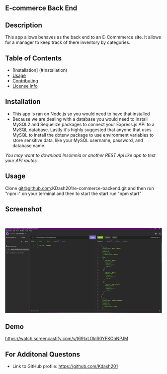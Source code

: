## E-commerce Back End

## Description
This app allows behaves as the back end to an E-Commmerce site.  It allows for a manager to keep track of there inventory by categories.

## Table of Contents

* [Installation] (#Installation)
* [Usage](#Usage)
* [Contributing](#Contributing)
* [License Info](#LicenseInfo)

## Installation
* This app is ran on Node.js so you would need to have that installed
* Because we are dealing with a database you would need to install MySQL2 and Sequelize packages to connect your Express.js API to a MySQL database.  Lastly it's highly suggested that anyone that uses MySQL to install the dotenv package to use environment variables to store sensitive data, like your MySQL username, password, and database name.

*You may want to download Insomnia or another REST Api like app to test your API routes*

## Usage
Clone git@github.com:KDash201/e-commerce-backend.git and then run "npm i" on your terminal and then to start the start run "npm start"

## Screenshot
<img src->


![picture of auto readme app](images/readMe-image.png)

## Demo

https://watch.screencastify.com/v/t69txLOklS0YFKOhNPJM

## For Additonal Questons

* Link to GitHub profile: https://github.com/Kdash201